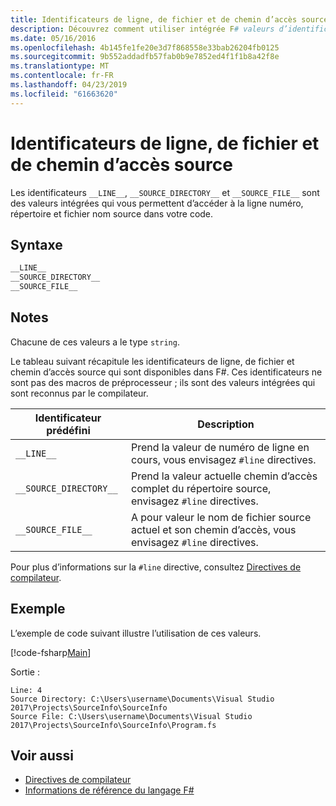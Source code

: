```yaml
---
title: Identificateurs de ligne, de fichier et de chemin d’accès source
description: Découvrez comment utiliser intégrée F# valeurs d’identificateur qui vous permettent d’accéder à la source de ligne numéro, directory et nom de fichier dans votre code.
ms.date: 05/16/2016
ms.openlocfilehash: 4b145fe1fe20e3d7f868558e33bab26204fb0125
ms.sourcegitcommit: 9b552addadfb57fab0b9e7852ed4f1f1b8a42f8e
ms.translationtype: MT
ms.contentlocale: fr-FR
ms.lasthandoff: 04/23/2019
ms.locfileid: "61663620"
---
```

# <a name="source-line-file-and-path-identifiers"></a>Identificateurs de ligne, de fichier et de chemin d’accès source

Les identificateurs `__LINE__`, `__SOURCE_DIRECTORY__` et `__SOURCE_FILE__` sont des valeurs intégrées qui vous permettent d’accéder à la ligne numéro, répertoire et fichier nom source dans votre code.

## <a name="syntax"></a>Syntaxe

```fsharp
__LINE__
__SOURCE_DIRECTORY__
__SOURCE_FILE__
```

## <a name="remarks"></a>Notes

Chacune de ces valeurs a le type `string`.

Le tableau suivant récapitule les identificateurs de ligne, de fichier et chemin d’accès source qui sont disponibles dans F#. Ces identificateurs ne sont pas des macros de préprocesseur ; ils sont des valeurs intégrées qui sont reconnus par le compilateur.

|Identificateur prédéfini|Description|
|---------------------|-----------|
|`__LINE__`|Prend la valeur de numéro de ligne en cours, vous envisagez `#line` directives.|
|`__SOURCE_DIRECTORY__`|Prend la valeur actuelle chemin d’accès complet du répertoire source, envisagez `#line` directives.|
|`__SOURCE_FILE__`|A pour valeur le nom de fichier source actuel et son chemin d’accès, vous envisagez `#line` directives.|

Pour plus d’informations sur la `#line` directive, consultez [Directives de compilateur](compiler-directives.md).

## <a name="example"></a>Exemple

L’exemple de code suivant illustre l’utilisation de ces valeurs.

[!code-fsharp[Main](../../../samples/snippets/fsharp/lang-ref-2/snippet7401.fs)]

Sortie :

```
Line: 4
Source Directory: C:\Users\username\Documents\Visual Studio 2017\Projects\SourceInfo\SourceInfo
Source File: C:\Users\username\Documents\Visual Studio 2017\Projects\SourceInfo\SourceInfo\Program.fs
```

## <a name="see-also"></a>Voir aussi

- [Directives de compilateur](compiler-directives.md)
- [Informations de référence du langage F#](index.md)
